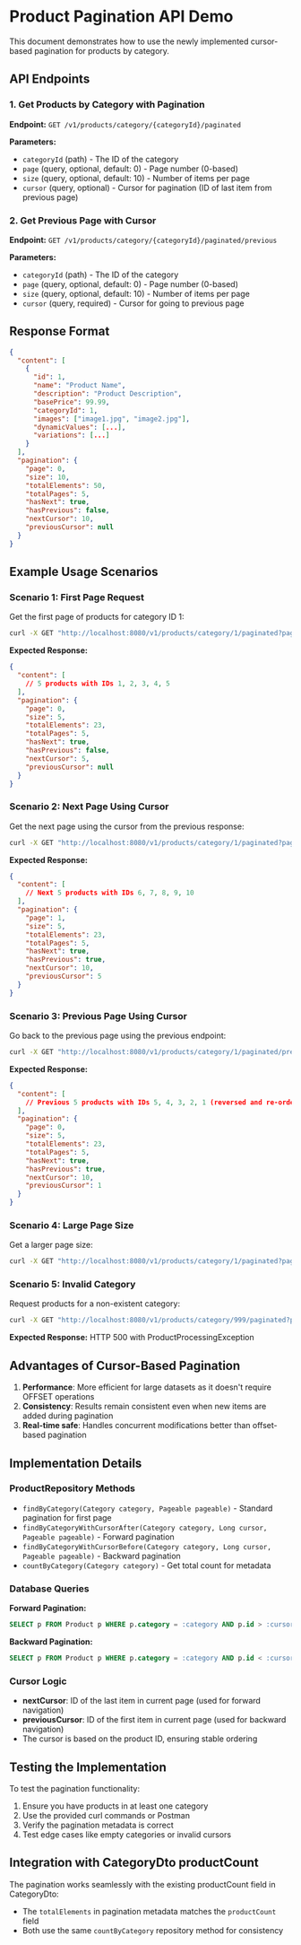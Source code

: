 # Product Pagination API Demo

This document demonstrates how to use the newly implemented cursor-based pagination for products by category.

## API Endpoints

### 1. Get Products by Category with Pagination

**Endpoint:** `GET /v1/products/category/{categoryId}/paginated`

**Parameters:**

- `categoryId` (path) - The ID of the category
- `page` (query, optional, default: 0) - Page number (0-based)
- `size` (query, optional, default: 10) - Number of items per page
- `cursor` (query, optional) - Cursor for pagination (ID of last item from previous page)

### 2. Get Previous Page with Cursor

**Endpoint:** `GET /v1/products/category/{categoryId}/paginated/previous`

**Parameters:**

- `categoryId` (path) - The ID of the category
- `page` (query, optional, default: 0) - Page number (0-based)
- `size` (query, optional, default: 10) - Number of items per page
- `cursor` (query, required) - Cursor for going to previous page

## Response Format

```json
{
  "content": [
    {
      "id": 1,
      "name": "Product Name",
      "description": "Product Description",
      "basePrice": 99.99,
      "categoryId": 1,
      "images": ["image1.jpg", "image2.jpg"],
      "dynamicValues": [...],
      "variations": [...]
    }
  ],
  "pagination": {
    "page": 0,
    "size": 10,
    "totalElements": 50,
    "totalPages": 5,
    "hasNext": true,
    "hasPrevious": false,
    "nextCursor": 10,
    "previousCursor": null
  }
}
```

## Example Usage Scenarios

### Scenario 1: First Page Request

Get the first page of products for category ID 1:

```bash
curl -X GET "http://localhost:8080/v1/products/category/1/paginated?page=0&size=5"
```

**Expected Response:**

```json
{
  "content": [
    // 5 products with IDs 1, 2, 3, 4, 5
  ],
  "pagination": {
    "page": 0,
    "size": 5,
    "totalElements": 23,
    "totalPages": 5,
    "hasNext": true,
    "hasPrevious": false,
    "nextCursor": 5,
    "previousCursor": null
  }
}
```

### Scenario 2: Next Page Using Cursor

Get the next page using the cursor from the previous response:

```bash
curl -X GET "http://localhost:8080/v1/products/category/1/paginated?page=1&size=5&cursor=5"
```

**Expected Response:**

```json
{
  "content": [
    // Next 5 products with IDs 6, 7, 8, 9, 10
  ],
  "pagination": {
    "page": 1,
    "size": 5,
    "totalElements": 23,
    "totalPages": 5,
    "hasNext": true,
    "hasPrevious": true,
    "nextCursor": 10,
    "previousCursor": 5
  }
}
```

### Scenario 3: Previous Page Using Cursor

Go back to the previous page using the previous endpoint:

```bash
curl -X GET "http://localhost:8080/v1/products/category/1/paginated/previous?page=0&size=5&cursor=10"
```

**Expected Response:**

```json
{
  "content": [
    // Previous 5 products with IDs 5, 4, 3, 2, 1 (reversed and re-ordered)
  ],
  "pagination": {
    "page": 0,
    "size": 5,
    "totalElements": 23,
    "totalPages": 5,
    "hasNext": true,
    "hasPrevious": true,
    "nextCursor": 10,
    "previousCursor": 1
  }
}
```

### Scenario 4: Large Page Size

Get a larger page size:

```bash
curl -X GET "http://localhost:8080/v1/products/category/1/paginated?page=0&size=20"
```

### Scenario 5: Invalid Category

Request products for a non-existent category:

```bash
curl -X GET "http://localhost:8080/v1/products/category/999/paginated?page=0&size=10"
```

**Expected Response:** HTTP 500 with ProductProcessingException

## Advantages of Cursor-Based Pagination

1. **Performance**: More efficient for large datasets as it doesn't require OFFSET operations
2. **Consistency**: Results remain consistent even when new items are added during pagination
3. **Real-time safe**: Handles concurrent modifications better than offset-based pagination

## Implementation Details

### ProductRepository Methods

- `findByCategory(Category category, Pageable pageable)` - Standard pagination for first page
- `findByCategoryWithCursorAfter(Category category, Long cursor, Pageable pageable)` - Forward pagination
- `findByCategoryWithCursorBefore(Category category, Long cursor, Pageable pageable)` - Backward pagination
- `countByCategory(Category category)` - Get total count for metadata

### Database Queries

**Forward Pagination:**

```sql
SELECT p FROM Product p WHERE p.category = :category AND p.id > :cursor ORDER BY p.id ASC
```

**Backward Pagination:**

```sql
SELECT p FROM Product p WHERE p.category = :category AND p.id < :cursor ORDER BY p.id DESC
```

### Cursor Logic

- **nextCursor**: ID of the last item in current page (used for forward navigation)
- **previousCursor**: ID of the first item in current page (used for backward navigation)
- The cursor is based on the product ID, ensuring stable ordering

## Testing the Implementation

To test the pagination functionality:

1. Ensure you have products in at least one category
2. Use the provided curl commands or Postman
3. Verify the pagination metadata is correct
4. Test edge cases like empty categories or invalid cursors

## Integration with CategoryDto productCount

The pagination works seamlessly with the existing productCount field in CategoryDto:

- The `totalElements` in pagination metadata matches the `productCount` field
- Both use the same `countByCategory` repository method for consistency
